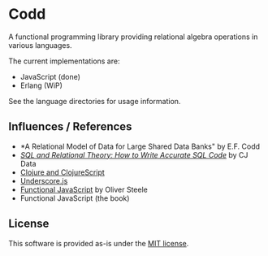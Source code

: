 Codd
====

A functional programming library providing relational algebra operations in various languages.

The current implementations are:

 * JavaScript (done)
 * Erlang (WiP)

See the language directories for usage information.

Influences / References
-----------------------

* *A Relational Model of Data for Large Shared Data Banks" by E.F. Codd
* *[SQL and Relational Theory: How to Write Accurate SQL Code](http://www.amazon.com/gp/product/1449316409/?tag=fogus-20)* by CJ Data
* [Clojure and ClojureScript](http://www.clojuredocs.org)
* [Underscore.js](http://underscorejs.org/)
* [Functional JavaScript](http://osteele.com/sources/javascript/functional/) by Oliver Steele
* Functional JavaScript (the book)

License
-------

This software is provided as-is under the [MIT license](http://opensource.org/licenses/MIT).
